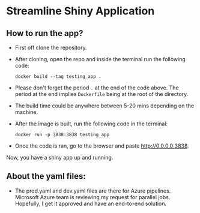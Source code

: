# Streamline Shiny Application

## How to run the app?

-   First off clone the repository.

-   After cloning, open the repo and inside the terminal run the following code:

    `docker build --tag testing_app .`

-   Please don't forget the period `.` at the end of the code above. The period at the end implies `Dockerfile` being at the root of the directory.

-   The build time could be anywhere between 5-20 mins depending on the machine.

-   After the image is built, run the following code in the terminal:

    `docker run -p 3838:3838 testing_app`

-   Once the code is ran, go to the browser and paste <http://0.0.0.0:3838>.

Now, you have a shiny app up and running.

## About the yaml files:

-   The prod.yaml and dev.yaml files are there for Azure pipelines. Microsoft Azure team is reviewing my request for parallel jobs. Hopefully, I get it approved and have an end-to-end solution.
